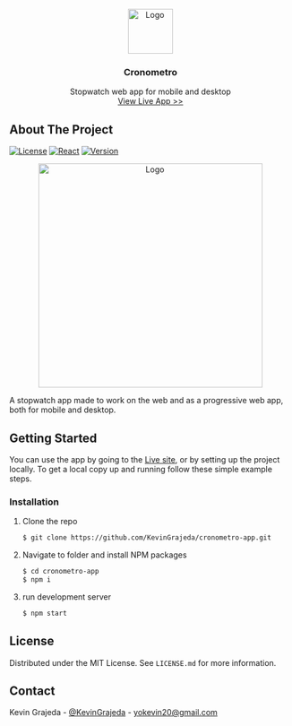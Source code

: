 <br />
<div align="center">
  <a href="https://kevingrajeda.github.io/cronometro-app/">
    <img src="https://user-images.githubusercontent.com/60023139/183315819-1aa16a77-6b81-48e1-837a-c46ba67a4bfc.png" alt="Logo" width="80" height="80">
  </a>
  <h3 align="center">Cronometro</h3>

  <p align="center">
    Stopwatch web app for mobile and desktop 
    <br />
    <a href="https://kevingrajeda.github.io/cronometro-app/">View Live App >></a>
  </p>
</div>

<!-- ABOUT THE PROJECT -->
## About The Project

[![License](https://img.shields.io/github/license/KevinGrajeda/cronometro-app?color=blue)](https://github.com/KevinGrajeda/cronometro-app/blob/master/LICENSE.md)
[![React](https://badges.aleen42.com/src/react.svg)](https://reactjs.org/)
[![Version](https://img.shields.io/github/v/release/KevinGrajeda/cronometro-app)](https://github.com/KevinGrajeda/cronometro-app/releases/tag/v.1.0.0)

<div align="center">
  <a href="https://kevingrajeda.github.io/cronometro-app/" align="center">
    <img src="https://user-images.githubusercontent.com/60023139/183316678-196e7e45-ed4c-4765-a8d0-6a693c59a092.png" alt="Logo" height="400">
  </a>
</div>

A stopwatch app made to work on the web and as a progressive web app, both for mobile and desktop.

<!-- GETTING STARTED -->
## Getting Started

You can use the app by going to the [Live site](https://kevingrajeda.github.io/cronometro-app/), or by setting up the project locally.
To get a local copy up and running follow these simple example steps.

### Installation

1. Clone the repo
   ```sh
   $ git clone https://github.com/KevinGrajeda/cronometro-app.git
   ```
3. Navigate to folder and install NPM packages
   ```sh
   $ cd cronometro-app
   $ npm i
   ```
4. run development server
   ```sh
   $ npm start
   ```

<!-- LICENSE -->
## License

Distributed under the MIT License. See `LICENSE.md` for more information.


<!-- CONTACT -->
## Contact
Kevin Grajeda - [@KevinGrajeda](https://github.com/KevinGrajeda) - yokevin20@gmail.com
